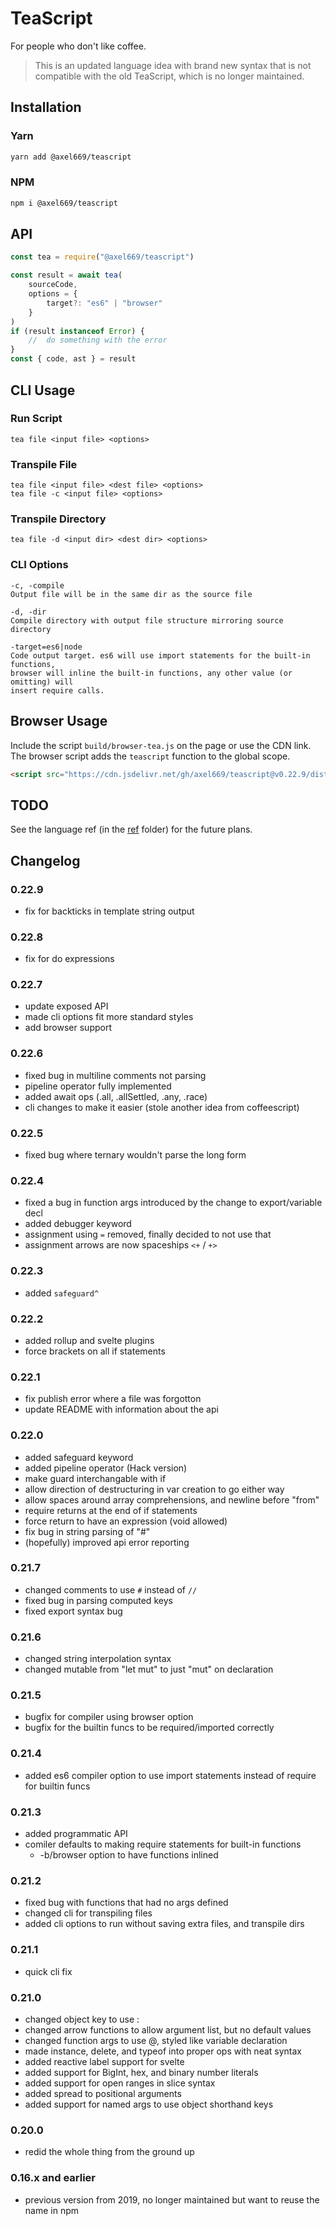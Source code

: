 # TeaScript
For people who don't like coffee.

> This is an updated language idea with brand new syntax that is not compatible
> with the old TeaScript, which is no longer maintained.

## Installation

### Yarn
```bash
yarn add @axel669/teascript
```

### NPM
```bash
npm i @axel669/teascript
```

## API
```javascript
const tea = require("@axel669/teascript")

const result = await tea(
    sourceCode,
    options = {
        target?: "es6" | "browser"
    }
)
if (result instanceof Error) {
    //  do something with the error
}
const { code, ast } = result
```

## CLI Usage

### Run Script
```
tea file <input file> <options>
```
### Transpile File
```
tea file <input file> <dest file> <options>
tea file -c <input file> <options>
```
### Transpile Directory
```
tea file -d <input dir> <dest dir> <options>
```

### CLI Options
```
-c, -compile
Output file will be in the same dir as the source file

-d, -dir
Compile directory with output file structure mirroring source directory

-target=es6|node
Code output target. es6 will use import statements for the built-in functions,
browser will inline the built-in functions, any other value (or omitting) will
insert require calls.
```

## Browser Usage
Include the script `build/browser-tea.js` on the page or use the CDN link.
The browser script adds the `teascript` function to the global scope.

```html
<script src="https://cdn.jsdelivr.net/gh/axel669/teascript@v0.22.9/dist/browser-tea.js"></script>
```

## TODO
See the language ref (in the [ref](/ref) folder) for the future plans.

## Changelog

### 0.22.9
+ fix for backticks in template string output

### 0.22.8
+ fix for do expressions

### 0.22.7
+ update exposed API
+ made cli options fit more standard styles
+ add browser support

### 0.22.6
+ fixed bug in multiline comments not parsing
+ pipeline operator fully implemented
+ added await ops (.all, .allSettled, .any, .race)
+ cli changes to make it easier (stole another idea from coffeescript)

### 0.22.5
+ fixed bug where ternary wouldn't parse the long form

### 0.22.4
+ fixed a bug in function args introduced by the change to export/variable decl
+ added debugger keyword
+ assignment using `=` removed, finally decided to not use that
+ assignment arrows are now spaceships `<+` / `+>`

### 0.22.3
+ added `safeguard^`

### 0.22.2
+ added rollup and svelte plugins
+ force brackets on all if statements

### 0.22.1
+ fix publish error where a file was forgotton
+ update README with information about the api

### 0.22.0
+ added safeguard keyword
+ added pipeline operator (Hack version)
+ make guard interchangable with if
+ allow direction of destructuring in var creation to go either way
+ allow spaces around array comprehensions, and newline before "from"
+ require returns at the end of if statements
+ force return to have an expression (void allowed)
+ fix bug in string parsing of "#"
+ (hopefully) improved api error reporting

### 0.21.7
+ changed comments to use `#` instead of `//`
+ fixed bug in parsing computed keys
+ fixed export syntax bug

### 0.21.6
+ changed string interpolation syntax
+ changed mutable from "let mut" to just "mut" on declaration

### 0.21.5
+ bugfix for compiler using browser option
+ bugfix for the builtin funcs to be required/imported correctly

### 0.21.4
+ added es6 compiler option to use import statements instead of require for
    builtin funcs

### 0.21.3
+ added programmatic API
+ comiler defaults to making require statements for built-in functions
    + -b/browser option to have functions inlined

### 0.21.2
+ fixed bug with functions that had no args defined
+ changed cli for transpiling files
+ added cli options to run without saving extra files, and transpile dirs

### 0.21.1
+ quick cli fix

### 0.21.0
+ changed object key to use :
+ changed arrow functions to allow argument list, but no default values
+ changed function args to use @, styled like variable declaration
+ made instance, delete, and typeof into proper ops with neat syntax
+ added reactive label support for svelte
+ added support for BigInt, hex, and binary number literals
+ added support for open ranges in slice syntax
+ added spread to positional arguments
+ added support for named args to use object shorthand keys

### 0.20.0
- redid the whole thing from the ground up

### 0.16.x and earlier
- previous version from 2019, no longer maintained but want to reuse the name
    in npm
